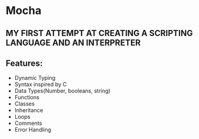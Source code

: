 # Mocha

## MY FIRST ATTEMPT AT CREATING A SCRIPTING LANGUAGE AND AN INTERPRETER
## Features:
* Dynamic Typing
* Syntax inspired by C
* Data Types(Number, booleans, string)
* Functions
* Classes
* Inheritance
* Loops
* Comments
* Error Handling